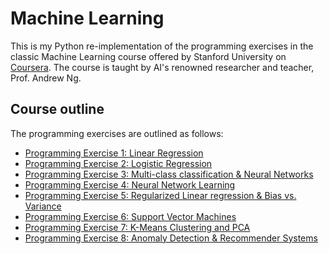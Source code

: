 # Machine Learning

This is my Python re-implementation of the programming exercises in the classic Machine Learning course offered by Stanford University on [Coursera](https://www.coursera.org/). The course is taught by AI's renowned researcher and teacher, Prof. Andrew Ng.

## Course outline ##
The programming exercises are outlined as follows:

- [Programming Exercise 1: Linear Regression](ex1)
- [Programming Exercise 2: Logistic Regression](ex2)
- [Programming Exercise 3: Multi-class classification & Neural Networks](ex3)
- [Programming Exercise 4: Neural Network Learning](ex4)
- [Programming Exercise 5: Regularized Linear regression & Bias vs. Variance](ex5)
- [Programming Exercise 6: Support Vector Machines](ex6)
- [Programming Exercise 7: K-Means Clustering and PCA](ex7)
- [Programming Exercise 8: Anomaly Detection & Recommender Systems](ex8)
